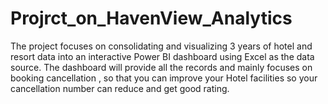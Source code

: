 # Projrct_on_HavenView_Analytics
The project focuses on consolidating and visualizing 3 years of hotel and resort data into an interactive Power BI dashboard using Excel as the data source. The dashboard will provide all the records and mainly focuses on booking cancellation , so that you can improve your Hotel facilities so your cancellation number can reduce and get good rating.

